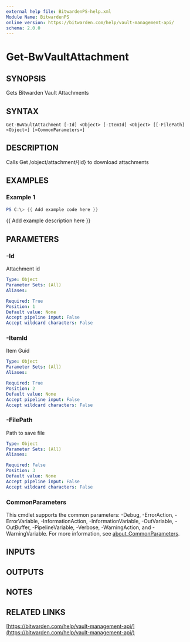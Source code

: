```yaml
---
external help file: BitwardenPS-help.xml
Module Name: BitwardenPS
online version: https://bitwarden.com/help/vault-management-api/
schema: 2.0.0
---
```


# Get-BwVaultAttachment

## SYNOPSIS
Gets Bitwarden Vault Attachments

## SYNTAX

```
Get-BwVaultAttachment [-Id] <Object> [-ItemId] <Object> [[-FilePath] <Object>] [<CommonParameters>]
```

## DESCRIPTION
Calls Get /object/attachment/{id} to download attachments

## EXAMPLES

### Example 1
```powershell
PS C:\> {{ Add example code here }}
```

{{ Add example description here }}

## PARAMETERS

### -Id
Attachment id

```yaml
Type: Object
Parameter Sets: (All)
Aliases:

Required: True
Position: 1
Default value: None
Accept pipeline input: False
Accept wildcard characters: False
```

### -ItemId
Item Guid

```yaml
Type: Object
Parameter Sets: (All)
Aliases:

Required: True
Position: 2
Default value: None
Accept pipeline input: False
Accept wildcard characters: False
```

### -FilePath
Path to save file

```yaml
Type: Object
Parameter Sets: (All)
Aliases:

Required: False
Position: 3
Default value: None
Accept pipeline input: False
Accept wildcard characters: False
```

### CommonParameters
This cmdlet supports the common parameters: -Debug, -ErrorAction, -ErrorVariable, -InformationAction, -InformationVariable, -OutVariable, -OutBuffer, -PipelineVariable, -Verbose, -WarningAction, and -WarningVariable. For more information, see [about_CommonParameters](http://go.microsoft.com/fwlink/?LinkID=113216).

## INPUTS

## OUTPUTS

## NOTES

## RELATED LINKS

[https://bitwarden.com/help/vault-management-api/](https://bitwarden.com/help/vault-management-api/)

